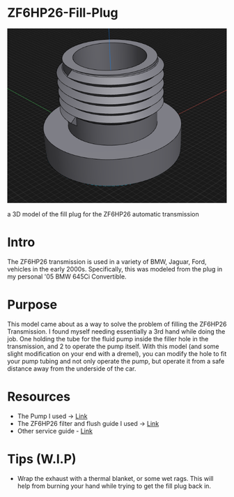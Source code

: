 # ZF6HP26-Fill-Plug
![Fill Plug](https://github.com/gridl0ck/ZF6HP26-Fill-Plug/blob/main/dp.png)

a 3D model of the fill plug for the ZF6HP26 automatic transmission

# Intro
The ZF6HP26 transmission is used in a variety of BMW, Jaguar, Ford, vehicles in the early 2000s. Specifically, this was modeled from the plug in my personal '05 BMW 645Ci Convertible.

# Purpose
This model came about as a way to solve the problem of filling the ZF6HP26 Transmission. I found myself needing essentially a 3rd hand while doing the job. One holding the tube for the fluid pump inside the filler hole in the transmission, and 2 to operate the pump itself. With this model (and some slight modification on your end with a dremel), you can modify the hole to fit your pump tubing and not only operate the pump, but operate it from a safe distance away from the underside of the car.

# Resources
- The Pump I used -> [Link](https://www.oreillyauto.com/detail/c/performance-tool/performance-tool-transfer-pump/pfm0/w1145?q=fluid+pump&pos=2)
- The ZF6HP26 filter and flush guide I used -> [Link](https://bimmers.com/blog/bmw-zf-6hp-fluid-and-filter-service-guide/)
- Other service guide - [Link](https://www.bimmerfest.com/attachments/6hp26-28_catalog-parts-fill-procedure-pdf.851393/)

# Tips (W.I.P)
- Wrap the exhaust with a thermal blanket, or some wet rags. This will help from burning your hand while trying to get the fill plug back in.

